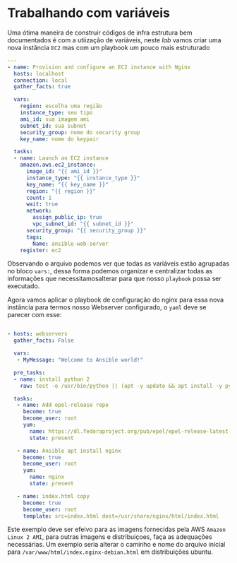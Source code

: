Trabalhando com variáveis
==========================================================================================================================================

Uma ótima maneira de construir códigos de infra estrutura bem documentados é com a utiização de variáveis, neste _lab_ vamos criar uma nova instância `EC2` mas com um playbook um pouco mais estruturado

```yaml
---
- name: Provision and configure an EC2 instance with Nginx
  hosts: localhost
  connection: local
  gather_facts: true

  vars:
    region: escolha uma região
    instance_type: seu tipo 
    ami_id: sua imagem ami
    subnet_id: sua subnet
    security_group: nome do security group
    key_name: nome do keypair

  tasks:
  - name: Launch an EC2 instance
    amazon.aws.ec2_instance:
      image_id: "{{ ami_id }}"
      instance_type: "{{ instance_type }}"
      key_name: "{{ key_name }}"
      region: "{{ region }}"
      count: 1
      wait: true
      network:
        assign_public_ip: true
        vpc_subnet_id: "{{ subnet_id }}"
      security_group: "{{ security_group }}"
      tags:
        Name: ansible-web-server
    register: ec2


```

Observando o arquivo podemos ver que todas as variáveis estão agrupadas no bloco `vars:`, dessa forma podemos organizar e centralizar todas as informações que necessitamosalterar para que nosso `playbook` possa ser executado.


Agora vamos aplicar o playbook de configuração do nginx para essa nova instância para termos nosso Webserver configurado, o `yaml` deve se parecer com esse:

```yaml

- hosts: webservers
  gather_facts: False

  vars:
   - MyMessage: "Welcome to Ansible world!"

  pre_tasks:
  - name: install python 2
    raw: test -e /usr/bin/python || (apt -y update && apt install -y python-minimal)

  tasks:
   - name: Add epel-release repo
     become: true
     become_user: root
     yum:
       name: https://dl.fedoraproject.org/pub/epel/epel-release-latest-7.noarch.rpm
       state: present

   - name: Ansible apt install nginx
     become: true
     become_user: root
     yum:
       name: nginx
       state: present

   - name: index.html copy
     become: true
     become_user: root
     template: src=index.html dest=/usr/share/nginx/html/index.html

```

Este exemplo deve ser efeivo para as imagens fornecidas pela AWS `Amazon Linux 2 AMI`, para outras imagens e distribuiçoes, faça as adequações necessárias. Um exemplo seria alterar o caminho e nome do arquivo inicial para `/var/www/html/index.nginx-debian.html` em distribuições ubuntu.
